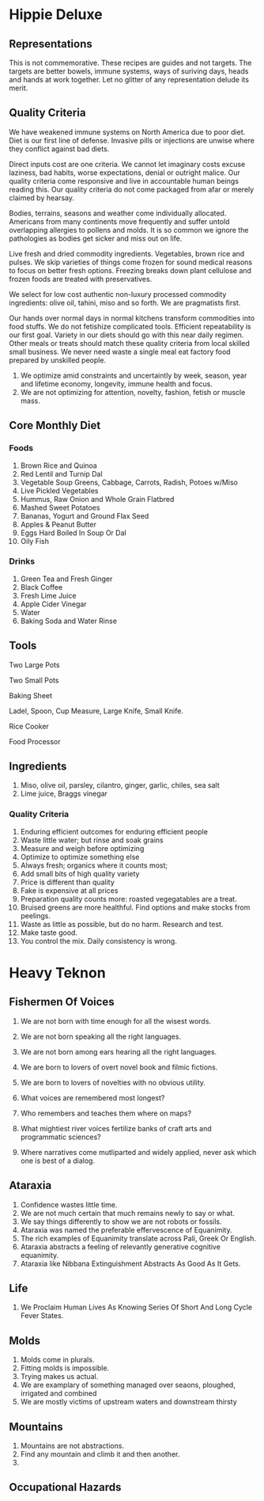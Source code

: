 # Hippie Deluxe

## Representations

This is not commemorative. These recipes are guides and not targets. The targets are better bowels, immune systems, ways of suriving days, heads and hands at work together. Let no glitter of any representation delude its merit.


## Quality Criteria

We have weakened immune systems on North America due to poor diet. Diet is our first line of defense. Invasive pills or injections are unwise where they conflict against bad diets.

Direct inputs cost are one criteria. We cannot let imaginary costs excuse laziness, bad habits, worse expectations, denial or outright malice. Our quality criteria come responsive and live in accountable human beings reading this. Our quality criteria do not come packaged from afar or merely claimed by hearsay.

Bodies, terrains, seasons and weather come individually allocated. Americans from many continents move frequently and suffer untold overlapping allergies to pollens and molds. It is so common we ignore the pathologies as bodies get sicker and miss out on life.

Live fresh and dried commodity ingredients. Vegetables, brown rice and pulses. We skip varieties of things come frozen for sound medical reasons to focus on better fresh options. Freezing breaks down plant cellulose and frozen foods are treated with preservatives.  

We select for low cost authentic non-luxury processed commodity ingredients: olive oil, tahini, miso and so forth. We are pragmatists first. 

Our hands over normal days in normal kitchens transform commodities into food stuffs. We do not fetishize complicated tools. Efficient repeatability is our first goal. Variety in our diets should go with this near daily regimen. Other meals or treats should match these quality criteria from local skilled small business. We never need waste a single meal eat factory food prepared by unskilled people.

1. We optimize amid constraints and uncertaintly by week, season, year and lifetime economy, longevity, immune health and focus. 
1. We are not optimizing for attention, novelty, fashion, fetish or muscle mass. 


## Core Monthly Diet

### Foods
1. Brown Rice and Quinoa
1. Red Lentil and Turnip Dal
1. Vegetable Soup Greens, Cabbage, Carrots, Radish, Potoes w/Miso
1. Live Pickled Vegetables
1. Hummus, Raw Onion and Whole Grain Flatbred 
1. Mashed Sweet Potatoes
1. Bananas, Yogurt and Ground Flax Seed
1. Apples & Peanut Butter
1. Eggs Hard Boiled In Soup Or Dal 
1. Oily Fish

### Drinks
1. Green Tea and Fresh Ginger
1. Black Coffee
1. Fresh Lime Juice
1. Apple Cider Vinegar
1. Water
1. Baking Soda and Water Rinse


## Tools

Two Large Pots

Two Small Pots

Baking Sheet

Ladel, Spoon, Cup Measure, Large Knife, Small Knife.

Rice Cooker

Food Processor



## Ingredients 

1. Miso, olive oil, parsley, cilantro, ginger, garlic, chiles, sea salt 
1. Lime juice, Braggs vinegar



### Quality Criteria

1. Enduring efficient outcomes for enduring efficient people
1. Waste little water; but rinse and soak grains
1. Measure and weigh before optimizing
1. Optimize to optimize something else
1. Always fresh; organics where it counts most;
1. Add small bits of high quality variety
1. Price is different than quality
1. Fake is expensive at all prices
1. Preparation quality counts more: roasted vegegatables are a treat.
1. Bruised greens are more healthful. Find options and make stocks from peelings.
1. Waste as little as possible, but do no harm. Research and test.
1. Make taste good.
1. You control the mix. Daily consistency is wrong.


# Heavy Teknon

## Fishermen Of Voices

1. We are not born with time enough for all the wisest words. 
1. We are not born speaking all the right languages.
1. We are not born among ears hearing all the right languages.
1. We are born to lovers of overt novel book and filmic fictions.
1. We are born to lovers of novelties with no obvious utility.

1. What voices are remembered most longest? 
1. Who remembers and teaches them where on maps?
1. What mightiest river voices fertilize banks of craft arts and programmatic sciences?
1. Where narratives come mutliparted and widely applied, never ask which one is best of a dialog.


## Ataraxia 

1. Confidence wastes little time.
1. We are not much certain that much remains newly to say or what.
1. We say things differently to show we are not robots or fossils.
1. Ataraxia was named the preferable effervescence of Equanimity.
1. The rich examples of Equanimity translate across Pali, Greek Or English.
1. Ataraxia abstracts a feeling of relevantly generative cognitive equanimity. 
1. Ataraxia like Nibbana Extinguishment Abstracts As Good As It Gets.

## Life

1. We Proclaim Human Lives As Knowing Series Of Short And Long Cycle Fever States.


## Molds

1. Molds come in plurals. 
1. Fitting molds is impossible.
1. Trying makes us actual.
1. We are examplary of something managed over seaons, ploughed, irrigated and combined
1. We are mostly victims of upstream waters and downstream thirsty

## Mountains

1. Mountains are not abstractions.
1. Find any mountain and climb it and then another.
1. 

## Occupational Hazards


